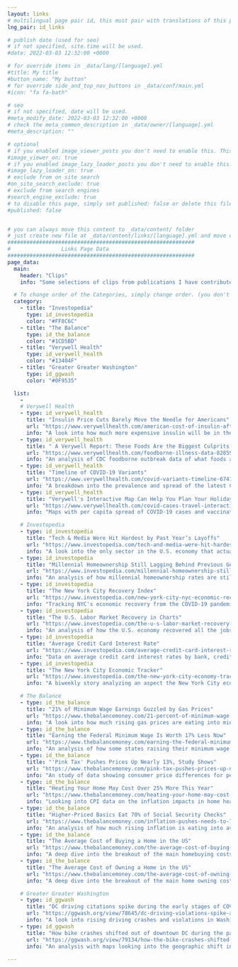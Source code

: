 ```yaml
---
layout: links
# multilingual page pair id, this must pair with translations of this page. (This name must be unique)
lng_pair: id_links

# publish date (used for seo)
# if not specified, site.time will be used.
#date: 2022-03-03 12:32:00 +0000

# for override items in _data/lang/[language].yml
#title: My title
#button_name: "My button"
# for override side_and_top_nav_buttons in _data/conf/main.yml
#icon: "fa fa-bath"

# seo
# if not specified, date will be used.
#meta_modify_date: 2022-03-03 12:32:00 +0000
# check the meta_common_description in _data/owner/[language].yml
#meta_description: ""

# optional
# if you enabled image_viewer_posts you don't need to enable this. This is only if image_viewer_posts = false
#image_viewer_on: true
# if you enabled image_lazy_loader_posts you don't need to enable this. This is only if image_lazy_loader_posts = false
#image_lazy_loader_on: true
# exclude from on site search
#on_site_search_exclude: true
# exclude from search engines
#search_engine_exclude: true
# to disable this page, simply set published: false or delete this file
#published: false


# you can always move this content to _data/content/ folder
# just create new file at _data/content/links/[language].yml and move content below.
###########################################################
#                Links Page Data
###########################################################
page_data:
  main:
    header: "Clips"
    info: "Some selections of clips from publications I have contributed to:"

  # To change order of the Categories, simply change order. (you don't need to change list order.)
  category:
    - title: "Investopedia"
      type: id_investopedia
      color: "#FF8C6C"
    - title: "The Balance"
      type: id_the_balance
      color: "#1CD5BD"
    - title: "Verywell Health"
      type: id_verywell_health
      color: "#13404F"
    - title: "Greater Greater Washington"
      type: id_ggwash
      color: "#0F9535"

  list:
    -
    # Verywell Health
    - type: id_verywell_health
      title: "Insulin Price Cuts Barely Move the Needle for Americans"
      url: "https://www.verywellhealth.com/american-cost-of-insulin-after-price-cuts-report-7483240"
      info: "A look into how much more expensive insulin will be in the U.S. even after industry price cuts in response to the IRA."
    - type: id_verywell_health
      title: " A Verywell Report: These Foods Are the Biggest Culprits of Foodborne Illness"
      url: "https://www.verywellhealth.com/foodborne-illness-data-8285944"
      info: "An analysis of CDC foodborne outbreak data of what foods and etiologies have caused the most foodborne illnesses."
    - type: id_verywell_health
      title: "Timeline of COVID-19 Variants"
      url: "https://www.verywellhealth.com/covid-variants-timeline-6741198"
      info: "A breakdown into the prevalence and spread of the latest COVID-19 variants."
    - type: id_verywell_health
      title: "Verywell's Interactive Map Can Help You Plan Your Holiday Travel"
      url: "https://www.verywellhealth.com/covid-cases-travel-interactive-map-5208431"
      info: "Maps with per capita spread of COVID-19 cases and vaccination rates by states."

    # Investopedia
    - type: id_investopedia
      title: "Tech & Media Were Hit Hardest by Past Year’s Layoffs"
      url: "https://www.investopedia.com/tech-and-media-were-hit-hardest-by-past-year-s-layoffs-7565586"
      info: "A look into the only sector in the U.S. economy that actually experienced layoffs in late 2022 & early 2023."
    - type: id_investopedia
      title: "Millennial Homeownership Still Lagging Behind Previous Generations"
      url: "https://www.investopedia.com/millennial-homeownership-still-lagging-behind-previous-generations-7510642"
      info: "An analysis of how millennial homeownership rates are still lower than previous generations at the same age period."
    - type: id_investopedia
      title: "The New York City Recovery Index"
      url: "https://www.investopedia.com/new-york-city-nyc-economic-recovery-index-5072042"
      info: "Tracking NYC's economic recovery from the COVID-19 pandemic with NY1."
    - type: id_investopedia
      title: "The U.S. Labor Market Recovery in Charts"
      url: "https://www.investopedia.com/the-u-s-labor-market-recovery-in-charts-6541384"
      info: "An analysis of how the U.S. economy recovered all the jobs it lost in the COVID-19 pandemic recession."
    - type: id_investopedia
      title: "Average Credit Card Interest Rate"
      url: "https://www.investopedia.com/average-credit-card-interest-rate-5076674"
      info: "Data on average credit card interest rates by bank, credit score, and card type."
    - type: id_investopedia
      title: "The New York City Economic Tracker"
      url: "https://www.investopedia.com/the-new-york-city-economy-tracker-7104393"
      info: "A biweekly story analyzing an aspect the New York City economy with NY1."

    # The Balance
    - type: id_the_balance
      title: "21% of Minimum Wage Earnings Guzzled by Gas Prices"
      url: "https://www.thebalancemoney.com/21-percent-of-minimum-wage-earnings-guzzled-by-gas-prices-5425525"
      info: "A look into how much rising gas prices are eating into minimum wage worker's earnings."
    - type: id_the_balance
      title: "Earning the Federal Minimum Wage Is Worth 17% Less Now"
      url: "https://www.thebalancemoney.com/earning-the-federal-minimum-wage-is-worth-17-percent-less-now-5270858"
      info: "An analysis of how some states raising their minimum wage has changed the overall minimum wage workforce."
    - type: id_the_balance
      title: "'Pink Tax' Pushes Prices Up Nearly 13%, Study Shows"
      url: "https://www.thebalancemoney.com/pink-tax-pushes-prices-up-nearly-13-percent-study-finds-5222209"
      info: "An study of data showing consumer price differences for personal care products marketed to men and women."
    - type: id_the_balance
      title: "Heating Your Home May Cost Over 25% More This Year"
      url: "https://www.thebalancemoney.com/heating-your-home-may-cost-over-25-more-this-year-5213351"
      info: "Looking into CPI data on the inflation impacts in home heating and energy costs for the winter of 2021 - 2022."
    - type: id_the_balance
      title: "Higher-Priced Basics Eat 70% of Social Security Checks"
      url: "https://www.thebalancemoney.com/inflation-pushes-needs-to-70-of-social-security-checks-5324591"
      info: "An analysis of how much rising inflation is eating into average social security income."
    - type: id_the_balance
      title: "The Average Cost of Buying a Home in the US"
      url: "https://www.thebalancemoney.com/the-average-cost-of-buying-a-home-in-the-us-5323803"
      info: "A deep dive into the breakout of the main homebuying costs in the largest US metro areas."
    - type: id_the_balance
      title: "The Average Cost of Owning a Home in the US"
      url: "https://www.thebalancemoney.com/the-average-cost-of-owning-a-home-in-the-us-5323804"
      info: "A deep dive into the breakout of the main home owning costs in the largest US metro areas."  

    # Greater Greater Washington
    - type: id_ggwash
      title: "DC driving citations spike during the early stages of COVID-19"
      url: "https://ggwash.org/view/78645/dc-driving-violations-spike-and-crashes-descrease-during-the-early-stages-of-covid-19"
      info: "A look into rising driving crashes and violations in Washington, DC at the start of the COVID-19 pandemic."
    - type: id_ggwash
      title: "How bike crashes shifted out of downtown DC during the pandemic"
      url: "https://ggwash.org/view/79134/how-the-bike-crashes-shifted-out-of-downtown-dc-during-the-pandemic"
      info: "An analysis with maps looking into the geographic shift in bicycle accident location changes in the COVID-19 pandemic."
    
---
```

